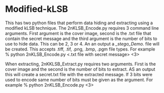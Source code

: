 # Modified-kLSB
This has two python files that perform data hiding and extracting using a modified kLSB technique.
The 2nKLSB_Encode.py requires 3 command line arguments.
First argument is the cover image, second is the .txt file that contain the secret message and
the third argument is the number of bits to use to hide data. This can be 2, 3 or 4.
An an output a *_stego_Demo.* file will be created.
This accepts .tiff, .tif, .png, .bmp, .pgm file types.
For example
% python 2nKLSB_Encode.py <cover image> <.txt file with secret message> <3> 

When extracting, 2nKKLSB_Extract.py requires two arguments. First is the cover image and the second is the number of
bits to extract. AS an output this will create a secret.txt file with the extracted message.
If 3 bits were used to encode same number of bits must be given as the argument.
For example
% python 2nKLSB_Encode.py <stego image> <3>

